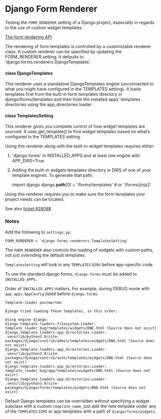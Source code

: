 Django Form Renderer
====

Testing the `FORM_RENDERER` setting of a Django project, especially in regards to the use of custom widget templates.

[The form rendering API](https://docs.djangoproject.com/en/3.2/ref/forms/renderers/#django.forms.renderers.DjangoTemplates)

The rendering of form templates is controlled by a customizable renderer class. A custom renderer can be specified by updating the FORM_RENDERER setting. It defaults to 'django.forms.renderers.DjangoTemplates'.

#### class DjangoTemplates

This renderer uses a standalone DjangoTemplates engine (unconnected to what you might have configured in the TEMPLATES setting). It loads templates first from the built-in form templates directory in django/forms/templates and then from the installed apps’ templates directories using the app_directories loader.


#### class TemplatesSetting

This renderer gives you complete control of how widget templates are sourced. It uses get_template() to find widget templates based on what’s configured in the TEMPLATES setting.

Using this renderer along with the built-in widget templates requires either:

1. 'django.forms' in INSTALLED_APPS and at least one engine with APP_DIRS=True.

2. Adding the built-in widgets templates directory in DIRS of one of your template engines. To generate that path:

    import django
    django.__path__[0] + '/forms/templates'  # or '/forms/jinja2'

Using this renderer requires you to make sure the form templates your project needs can be located.


See also [ticket #28088](https://code.djangoproject.com/ticket/28088)



### Notes

Add the following to `settings.py`:

    FORM_RENDERER = 'django.forms.renderers.TemplatesSetting'


The `FORM_RENDERER` also controls the loading of widgets with custom paths, not just overriding the default templates.

`TemplatesSetting` will look in any `TEMPLATES` `DIRS` before app-specific code.

To use the standard django forms, `django.forms` must be added to `INSTALLED_APPS`.

Order of `INSTALLED_APPS` matters. For example, during DEBUG mode with `app.apps.AppConfig` listed before `django.forms`:

    Template-loader postmortem

    Django tried loading these templates, in this order:

    Using engine django:
    django.template.loaders.filesystem.Loader: template_loader_bug/templates/widgets/DNE.html (Source does not exist)
    django.template.loaders.app_directories.Loader: .venv/lib/python3.9/site-packages/django/contrib/admin/templates/widgets/DNE.html (Source does not exist)
    django.template.loaders.app_directories.Loader: .venv/lib/python3.9/site-packages/django/contrib/auth/templates/widgets/DNE.html (Source does not exist)
    django.template.loaders.app_directories.Loader: template_loader_bug/app/templates/widgets/DNE.html (Source does not exist)
    django.template.loaders.app_directories.Loader: .venv/lib/python3.9/site-packages/django/forms/templates/widgets/DNE.html (Source does not exist)

Default Django templates can be overridden without specifying a widget subclass with a custom `template_name`, just add the new template under any of the `TEMPLATES` `DIRS` or app templates with a path of `django/forms/widgets`.
